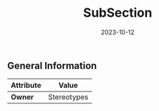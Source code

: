 ﻿---
title: SubSection
toc: false
type: specs
date: "2023-10-12"
draft: false
specification: VEC
version: 2.1.0
documentType: "Recommendation"
elementType: Class
classes:
  - SubSection
menu_name: vec-2.1.0
---


## General Information

| Attribute               | Value |
|-------------------------|-------|
| **Owner**               | Stereotypes |
